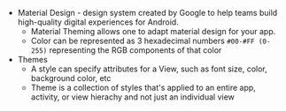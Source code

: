 - Material Design - design system created by Google to help teams build high-quality digital experiences for Android.
	- Material Theming allows one to adapt material design for your app. 
	- Color can be represented as 3 hexadecimal numbers `#00-#FF (0-255)` representing the RGB components of that color
- Themes
	- A style can specify attributes for a View, such as font size, color, background color, etc
	- Theme is a collection of styles that's applied to an entire app, activity, or view hierachy and not just an individual view